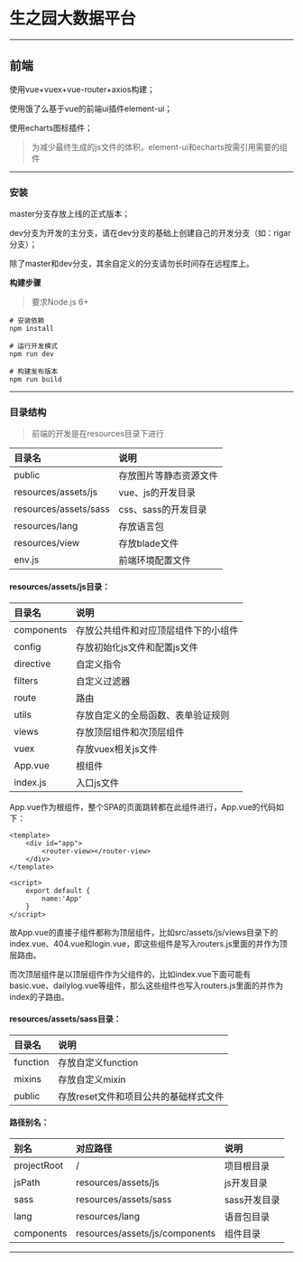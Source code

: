 # 生之园大数据平台

---

## 前端

使用vue+vuex+vue-router+axios构建；

使用饿了么基于vue的前端ui插件element-ui；

使用echarts图标插件；

> 为减少最终生成的js文件的体积，element-ui和echarts按需引用需要的组件

---

### 安装

master分支存放上线的正式版本；

dev分支为开发的主分支，请在dev分支的基础上创建自己的开发分支（如：rigar分支）；

除了master和dev分支，其余自定义的分支请勿长时间存在远程库上。

**构建步骤**

> 要求Node.js 6+

```
# 安装依赖
npm install

# 运行开发模式
npm run dev

# 构建发布版本
npm run build
```

---

### 目录结构

> 前端的开发是在resources目录下进行

| 目录名 | 说明 |
| :--- | :--- |
| public | 存放图片等静态资源文件 |
| resources/assets/js | vue、js的开发目录 |
| resources/assets/sass | css、sass的开发目录 |
| resources/lang | 存放语言包 |
| resources/view | 存放blade文件 |
| env.js | 前端环境配置文件 |

#### resources/assets/js目录：

| 目录名 | 说明 |
| :--- | :--- |
| components | 存放公共组件和对应顶层组件下的小组件 |
| config | 存放初始化js文件和配置js文件 |
| directive | 自定义指令 |
| filters | 自定义过滤器 |
| route | 路由 |
| utils | 存放自定义的全局函数、表单验证规则 |
| views | 存放顶层组件和次顶层组件 |
| vuex | 存放vuex相关js文件 |
| App.vue | 根组件 |
| index.js | 入口js文件 |

App.vue作为根组件，整个SPA的页面跳转都在此组件进行，App.vue的代码如下：

```
<template>
    <div id="app">
        <router-view></router-view>
    </div>
</template>

<script>
    export default {
        name:'App'
    }
</script>
```

故App.vue的直接子组件都称为顶层组件，比如src/assets/js/views目录下的index.vue、404.vue和login.vue，即这些组件是写入routers.js里面的并作为顶层路由。

而次顶层组件是以顶层组件作为父组件的，比如index.vue下面可能有basic.vue、dailylog.vue等组件，那么这些组件也写入routers.js里面的并作为index的子路由。

#### resources/assets/sass目录：

| 目录名 | 说明 |
| :--- | :--- |
| function | 存放自定义function |
| mixins | 存放自定义mixin |
| public | 存放reset文件和项目公共的基础样式文件 |

#### 路径别名：

| 别名 | 对应路径 | 说明 |
| :--- | :--- | :--- |
| projectRoot | / | 项目根目录 |
| jsPath | resources/assets/js | js开发目录 |
| sass | resources/assets/sass | sass开发目录 |
| lang | resources/lang | 语音包目录 |
| components | resources/assets/js/components | 组件目录 |

---



